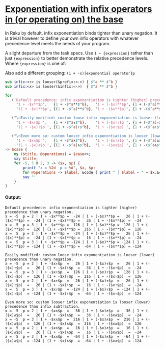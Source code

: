 [1]: https://rosettacode.org/wiki/Exponentiation_with_infix_operators_in_(or_operating_on)_the_base

# [Exponentiation with infix operators in (or operating on) the base][1]

In Raku by default, infix exponentiation binds tighter than unary negation. It is trivial however to define your own infix operators with whatever precedence level meets the needs of your program.



A slight departure from the task specs. Use `1 + {expression}` rather than just `{expression}` to better demonstrate the relative precedence levels. Where `{expression}` is one of:



Also add a different grouping: `(1 + -x){exponential operator}p`

```perl
sub infix:<↑> is looser(&prefix:<->) { $^a ** $^b }
sub infix:<∧> is looser(&infix:<->)  { $^a ** $^b }

for
   ('Default precedence: infix exponentiation is tighter (higher) precedence than unary negation.',
     '1 + -$x**$p',   {1 + -$^a**$^b},   '1 + (-$x)**$p', {1 + (-$^a)**$^b},  '1 + (-($x)**$p)', {1 + (-($^a)**$^b)},
     '(1 + -$x)**$p', {(1 + -$^a)**$^b}, '1 + -($x**$p)', {1 + -($^a**$^b)}),

   ("\nEasily modified: custom loose infix exponentiation is looser (lower) precedence than unary negation.",
     '1 + -$x↑$p ',   {1 + -$^a↑$^b},    '1 + (-$x)↑$p ', {1 + (-$^a)↑$^b},   '1 + (-($x)↑$p) ', {1 + (-($^a)↑$^b)},
     '(1 + -$x)↑$p ', {(1 + -$^a)↑$^b},  '1 + -($x↑$p) ', {1 + -($^a↑$^b)}),

   ("\nEven more so: custom looser infix exponentiation is looser (lower) precedence than infix subtraction.",
     '1 + -$x∧$p ',   {1 + -$^a∧$^b},    '1 + (-$x)∧$p ', {1 + (-$^a)∧$^b},   '1 + (-($x)∧$p) ', {1 + (-($^a)∧$^b)},
     '(1 + -$x)∧$p ', {(1 + -$^a)∧$^b},  '1 + -($x∧$p) ', {1 + -($^a∧$^b)})
-> $case {
    my ($title, @operations) = $case<>;
    say $title;
    for -5, 5 X 2, 3 -> ($x, $p) {
        printf "x = %2d  p = %d", $x, $p;
        for @operations -> $label, &code { print " │ $label = " ~ $x.&code($p).fmt('%4d') }
        say ''
    }
}
```

#### Output:
```
Default precedence: infix exponentiation is tighter (higher) precedence than unary negation.
x = -5  p = 2 │ 1 + -$x**$p =  -24 │ 1 + (-$x)**$p =   26 │ 1 + (-($x)**$p) =  -24 │ (1 + -$x)**$p =   36 │ 1 + -($x**$p) =  -24
x = -5  p = 3 │ 1 + -$x**$p =  126 │ 1 + (-$x)**$p =  126 │ 1 + (-($x)**$p) =  126 │ (1 + -$x)**$p =  216 │ 1 + -($x**$p) =  126
x =  5  p = 2 │ 1 + -$x**$p =  -24 │ 1 + (-$x)**$p =   26 │ 1 + (-($x)**$p) =  -24 │ (1 + -$x)**$p =   16 │ 1 + -($x**$p) =  -24
x =  5  p = 3 │ 1 + -$x**$p = -124 │ 1 + (-$x)**$p = -124 │ 1 + (-($x)**$p) = -124 │ (1 + -$x)**$p =  -64 │ 1 + -($x**$p) = -124

Easily modified: custom loose infix exponentiation is looser (lower) precedence than unary negation.
x = -5  p = 2 │ 1 + -$x↑$p  =   26 │ 1 + (-$x)↑$p  =   26 │ 1 + (-($x)↑$p)  =   26 │ (1 + -$x)↑$p  =   36 │ 1 + -($x↑$p)  =  -24
x = -5  p = 3 │ 1 + -$x↑$p  =  126 │ 1 + (-$x)↑$p  =  126 │ 1 + (-($x)↑$p)  =  126 │ (1 + -$x)↑$p  =  216 │ 1 + -($x↑$p)  =  126
x =  5  p = 2 │ 1 + -$x↑$p  =   26 │ 1 + (-$x)↑$p  =   26 │ 1 + (-($x)↑$p)  =   26 │ (1 + -$x)↑$p  =   16 │ 1 + -($x↑$p)  =  -24
x =  5  p = 3 │ 1 + -$x↑$p  = -124 │ 1 + (-$x)↑$p  = -124 │ 1 + (-($x)↑$p)  = -124 │ (1 + -$x)↑$p  =  -64 │ 1 + -($x↑$p)  = -124

Even more so: custom looser infix exponentiation is looser (lower) precedence than infix subtraction.
x = -5  p = 2 │ 1 + -$x∧$p  =   36 │ 1 + (-$x)∧$p  =   36 │ 1 + (-($x)∧$p)  =   26 │ (1 + -$x)∧$p  =   36 │ 1 + -($x∧$p)  =  -24
x = -5  p = 3 │ 1 + -$x∧$p  =  216 │ 1 + (-$x)∧$p  =  216 │ 1 + (-($x)∧$p)  =  126 │ (1 + -$x)∧$p  =  216 │ 1 + -($x∧$p)  =  126
x =  5  p = 2 │ 1 + -$x∧$p  =   16 │ 1 + (-$x)∧$p  =   16 │ 1 + (-($x)∧$p)  =   26 │ (1 + -$x)∧$p  =   16 │ 1 + -($x∧$p)  =  -24
x =  5  p = 3 │ 1 + -$x∧$p  =  -64 │ 1 + (-$x)∧$p  =  -64 │ 1 + (-($x)∧$p)  = -124 │ (1 + -$x)∧$p  =  -64 │ 1 + -($x∧$p)  = -124
```
